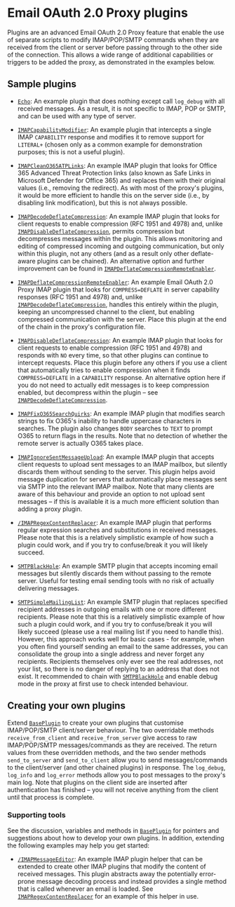 # Email OAuth 2.0 Proxy plugins
Plugins are an advanced Email OAuth 2.0 Proxy feature that enable the use of separate scripts to modify IMAP/POP/SMTP commands when they are received from the client or server before passing through to the other side of the connection.
This allows a wide range of additional capabilities or triggers to be added the proxy, as demonstrated in the examples below.


## Sample plugins
- [`Echo`](plugins/Echo.py): An example plugin that does nothing except call `log_debug` with all received messages.
As a result, it is not specific to IMAP, POP or SMTP, and can be used with any type of server.

- [`IMAPCapabilityModifier`](plugins/IMAPCapabilityModifier.py): An example plugin that intercepts a single IMAP `CAPABILITY` response and modifies it to remove support for `LITERAL+` (chosen only as a common example for demonstration purposes; this is not a useful plugin).

- [`IMAPCleanO365ATPLinks`](plugins/IMAPCleanO365ATPLinks.py): An example IMAP plugin that looks for Office 365 Advanced Threat Protection links (also known as Safe Links in Microsoft Defender for Office 365) and replaces them with their original values (i.e., removing the redirect).
As with most of the proxy's plugins, it would be more efficient to handle this on the server side (i.e., by disabling link modification), but this is not always possible.

- [`IMAPDecodeDeflateCompression`](plugins/IMAPDecodeDeflateCompression.py): An example IMAP plugin that looks for client requests to enable compression (RFC 1951 and 4978) and, unlike [`IMAPDisableDeflateCompression`](plugins/IMAPDisableDeflateCompression.py), permits compression but decompresses messages within the plugin.
This allows monitoring and editing of compressed incoming and outgoing communication, but only within this plugin, not any others (and as a result only other deflate-aware plugins can be chained).
An alternative option and further improvement can be found in [`IMAPDeflateCompressionRemoteEnabler`](plugins/IMAPDeflateCompressionRemoteEnabler.py).

- [`IMAPDeflateCompressionRemoteEnabler`](plugins/IMAPDeflateCompressionRemoteEnabler.py): An example Email OAuth 2.0 Proxy IMAP plugin that looks for `COMPRESS=DEFLATE` in server capability responses (RFC 1951
and 4978) and, unlike [`IMAPDecodeDeflateCompression`](plugins/IMAPDecodeDeflateCompression.py), handles this entirely within the plugin, keeping an uncompressed channel to the client, but enabling compressed communication with the server.
Place this plugin at the end of the chain in the proxy's configuration file.

- [`IMAPDisableDeflateCompression`](plugins/IMAPDisableDeflateCompression.py): An example IMAP plugin that looks for client requests to enable compression (RFC 1951 and 4978) and responds with `NO` every time, so that other plugins can continue to intercept requests.
Place this plugin before any others if you use a client that automatically tries to enable compression when it finds `COMPRESS=DEFLATE` in a `CAPABILITY` response.
An alternative option here if you do not need to actually edit messages is to keep compression enabled, but decompress within the plugin – see [`IMAPDecodeDeflateCompression`](plugins/IMAPDecodeDeflateCompression.py).

- [`IMAPFixO365SearchQuirks`](plugins/IMAPFixO365SearchQuirks.py): An example IMAP plugin that modifies search strings to fix O365's inability to handle uppercase characters in searches.
The plugin also changes `BODY` searches to `TEXT` to prompt O365 to return flags in the results.
Note that no detection of whether the remote server is actually O365 takes place.

- [`IMAPIgnoreSentMessageUpload`](plugins/IMAPIgnoreSentMessageUpload.py): An example IMAP plugin that accepts client requests to upload sent messages to an IMAP mailbox, but silently discards them without sending to the server.
This plugin helps avoid message duplication for servers that automatically place messages sent via SMTP into the relevant IMAP mailbox.
Note that many clients are aware of this behaviour and provide an option to not upload sent messages – if this is available it is a much more efficient solution than adding a proxy plugin.

- [`/IMAPRegexContentReplacer`](plugins/IMAPRegexContentReplacer.py): An example IMAP plugin that performs regular expression searches and substitutions in received messages.
Please note that this is a relatively simplistic example of how such a plugin could work, and if you try to confuse/break it you will likely succeed.

- [`SMTPBlackHole`](plugins/SMTPBlackHole.py): An example SMTP plugin that accepts incoming email messages but silently discards them without passing to the remote server.
Useful for testing email sending tools with no risk of actually delivering messages.

- [`SMTPSimpleMailingList`](plugins/SMTPSimpleMailingList.py): An example SMTP plugin that replaces specified recipient addresses in outgoing emails with one or more different recipients.
Please note that this is a relatively simplistic example of how such a plugin could work, and if you try to confuse/break it you will likely succeed (please use a real mailing list if you need to handle this).
However, this approach works well for basic cases - for example, when you often find yourself sending an email to the same addresses, you can consolidate the group into a single address and never forget any recipients.
Recipients themselves only ever see the real addresses, not your list, so there is no danger of replying to an address that does not exist.
It recommended to chain with [`SMTPBlackHole`](plugins/SMTPBlackHole.py) and enable debug mode in the proxy at first use to check intended behaviour.


## Creating your own plugins
Extend [`BasePlugin`](plugins/BasePlugin.py) to create your own plugins that customise IMAP/POP/SMTP client/server behaviour.
The two overridable methods `receive_from_client` and `receive_from_server` give access to raw IMAP/POP/SMTP messages/commands as they are received.
The return values from these overridden methods, and the two sender methods `send_to_server` and `send_to_client` allow you to send messages/commands to the client/server (and other chained plugins) in response.
The `log_debug`, `log_info` and `log_error` methods allow you to post messages to the proxy's main log.
Note that plugins on the client side are inserted after authentication has finished – you will not receive anything from the client until that process is complete.

### Supporting tools
See the discussion, variables and methods in [`BasePlugin`](plugins/BasePlugin.py) for pointers and suggestions about how to develop your own plugins.
In addition, extending the following examples may help you get started:

- [`/IMAPMessageEditor`](plugins/IMAPMessageEditor.py): An example IMAP plugin helper that can be extended to create other IMAP plugins that modify the content of received messages.
This plugin abstracts away the potentially error-prone message decoding process and instead provides a single method that is called whenever an email is loaded.
See [`IMAPRegexContentReplacer`](plugins/IMAPRegexContentReplacer.py) for an example of this helper in use.
